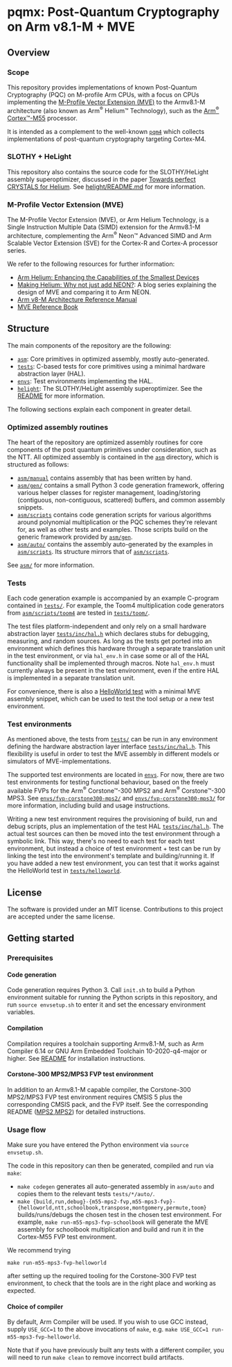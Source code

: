 # pqmx: Post-Quantum Cryptography on Arm v8.1-M + MVE

## Overview

### Scope

This repository provides implementations of known Post-Quantum Cryptography (PQC) on M-profile Arm CPUs, with a focus on
CPUs implementing the [M-Profile Vector Extension (MVE)](https://www.arm.com/why-arm/technologies/helium) to the
Armv8.1-M architecture (also known as Arm<sup>&reg;</sup> Helium&trade; Technology), such as the [Arm<sup>&reg;</sup> Cortex&trade;-M55](https://www.arm.com/products/silicon-ip-cpu/cortex-m/cortex-m55) processor.

It is intended as a complement to the well-known [`pqm4`](https://github.com/mupq/pqm4/) which collects
implementations of post-quantum cryptography targeting Cortex-M4.

### SLOTHY + HeLight

This repository also contains the source code for the SLOTHY/HeLight assembly superoptimizer, discussed in the paper [Towards perfect CRYSTALS for
Helium](https://eprint.iacr.org/2022/1303). See [helight/README.md](helight/README.md) for more information.

### M-Profile Vector Extension (MVE)

The M-Profile Vector Extension (MVE), or Arm Helium Technology, is a Single Instruction Multiple Data (SIMD) extension for the Armv8.1-M architecture, complementing the
Arm<sup>&reg;</sup> Neon&trade; Advanced SIMD and Arm Scalable Vector Extension (SVE) for the Cortex-R and Cortex-A processor series.

We refer to the following resources for further information:
* [Arm Helium: Enhancing the Capabilities of the Smallest Devices](https://www.arm.com/why-arm/technologies/helium)
* [Making Helium: Why not just add
  NEON?](https://community.arm.com/developer/research/b/articles/posts/making-helium-why-not-just-add-neon): A blog
  series explaining the design of MVE and comparing it to Arm NEON.
* [Arm v8-M Architecture Reference Manual](https://developer.arm.com/documentation/ddi0553/latest)
* [MVE Reference Book](https://www.arm.com/resources/education/books/mve-reference-book)

## Structure

The main components of the repository are the following:
* [`asm`](asm): Core primitives in optimized assembly, mostly auto-generated.
* [`tests`](tests): C-based tests for core primitives using a minimal hardware abstraction layer (HAL).
* [`envs`](envs): Test environments implementing the HAL.
* [`helight`](helight): The SLOTHY/HeLight assembly superoptimizer. See the [README](helight/README.md) for more information.

The following sections explain each component in greater detail.

### Optimized assembly routines

The heart of the repository are optimized assembly routines for core components of the post quantum primitives under
consideration, such as the NTT. All optimized assembly is contained in the [`asm`](asm) directory, which is structured
as follows:

* [`asm/manual`](asm/manual) contains assembly that has been written by hand.
* [`asm/gen/`](asm/gen/) contains a small Python 3 code generation framework, offering various helper classes for
  register management, loading/storing (contiguous, non-contiguous, scattered) buffers, and common assembly snippets.
* [`asm/scripts`](asm/scripts) contains code generation scripts for various
  algorithms around polynomial multiplication or the PQC schemes they're relevant for, as well as other tests and
  examples. Those scripts build on the generic framework provided by [`asm/gen`](asm/gen).
* [`asm/auto/`](asm/auto/) contains the assembly auto-generated by the examples in
  [`asm/scripts`](asm/scripts/). Its structure mirrors that of [`asm/scripts`](asm/scripts/).

See [`asm/`](asm/) for more information.

### Tests

Each code generation example is accompanied by an example C-program contained in [`tests/`](tests/). For example, the Toom4
multiplication code generators from [`asm/scripts/toom4`](asm/scripts/toom4/) are tested in
[`tests/toom/`](tests/toom/).

The test files platform-independent and only rely on a small hardware abstraction layer
[`tests/inc/hal.h`](tests/inc/hal.h) which declares stubs for debugging, measuring, and random sources. As long as the tests get ported into an environment which defines this
hardware
through a separate translation unit in the test environment, or via `hal_env.h` in case some or all of the HAL
functionality shall be implemented through macros. Note `hal_env.h` must currently always be present in the test environment, even
if the entire HAL is implemented in a separate translation unit.

For convenience, there is also a [HelloWorld test](tests/helloworld/) with a minimal MVE assembly snippet, which can be used to test the tool setup or a new test environment.

### Test environments

As mentioned above, the tests from [`tests/`](tests/) can be run in any environment defining the hardware abstraction layer
interface [`tests/inc/hal.h`](tests/inc/hal.h). This flexibility is useful in order to test the MVE assembly in different models or
simulators of MVE-implementations.

The supported test environments are located in [`envs`](envs/). For now, there are two test environments for testing
functional behaviour, based on the freely available FVPs for the Arm<sup>&reg;</sup> Corstone&trade;-300 MPS2 and Arm<sup>&reg;</sup> Corstone&trade;-300 MPS3. See
[`envs/fvp-corstone300-mps2/`](./envs/fvp-corstone300-mps2/) and [`envs/fvp-corstone300-mps3/`](./envs/fvp-corstone300-mps3/) for more information, including build and usage instructions.

Writing a new test environment requires the provisioning of build, run and debug scripts, plus an implementation of the
test HAL [`tests/inc/hal.h`](tests/inc/hal.h). The actual test sources can then be moved into the test environment through a symbolic
link. This way, there's no need to each test for each test environment, but instead a choice of test environment + test
can be run by linking the test into the environment's template and building/running it. If you have added a new test
environment, you can test that it works against the HelloWorld test in [`tests/helloworld`](tests/helloworld/).

## License

The software is provided under an MIT license. Contributions to this project are accepted under the same license.

## Getting started

### Prerequisites

#### Code generation

Code generation requires Python 3. Call `init.sh` to build a Python environment suitable for running the Python scripts
in this repository, and run `source envsetup.sh` to enter it and set the encessary environment variables.

#### Compilation

Compilation requires a toolchain supporting Armv8.1-M, such as Arm Compiler 6.14 or GNU Arm Embedded Toolchain 10-2020-q4-major or
higher. See [README](./envs/fvp-corstone300-mps2/README.md) for installation instructions.

#### Corstone-300 MPS2/MPS3 FVP test environment

In addition to an Armv8.1-M capable compiler, the Corstone-300 MPS2/MPS3 FVP test environment requires CMSIS 5 plus the corresponding CMSIS pack, and
the FVP itself. See the corresponding README ([MPS2](./envs/fvp-corstone300-mps3/README.md),[MPS2](./envs/fvp-corstone300-mps3/README.md)) for detailed instructions.

### Usage flow

Make sure you have entered the Python environment via `source envsetup.sh`.

The code in this repository can then be generated, compiled and run via `make`:

* `make codegen` generates all auto-generated assembly in `asm/auto` and copies them to the relevant tests `tests/*/auto/`.
* `make {build,run,debug}-{m55-mps2-fvp,m55-mps3-fvp}-{helloworld,ntt,schoolbook,transpose,montgomery,permute,toom}` builds/runs/debugs the chosen
  test in the chosen test environment. For example, `make
  run-m55-mps3-fvp-schoolbook` will generate the MVE assembly for schoolbook multiplication and build and run it in the
  Cortex-M55 FVP test environment.

We recommend trying

```
make run-m55-mps3-fvp-helloworld
```

after setting up the required tooling for the Corstone-300 FVP test environment, to check that the tools are in the
right place and working as expected.

#### Choice of compiler

By default, Arm Compiler will be used. If you wish to use GCC instead, supply `USE_GCC=1` to the above invocations of
`make`, e.g. `make USE_GCC=1 run-m55-mps3-fvp-helloworld`.

Note that if you have previously built any tests with a different compiler, you will need to run `make clean` to remove
incorrect build artifacts.

